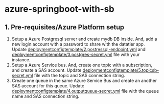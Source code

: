 # azure-springboot-with-sb

## 1. Pre-requisites/Azure Platform setup
1. Setup a Azure Postgresql server and create mydb DB inside. And, add a new login account with a password to share with the datatier app. Update [deploymentconfigtemplate/2.postressql-endpoint.yml](deploymentconfigtemplate/2.postressql-endpoint.yml) and [deploymentconfigtemplate/3.postgres-secret.yml](deploymentconfigtemplate/3.postgres-secret.yml) file with your instance.
2. Setup a Azure Service bus. And, create one topic with a subscription, and create a SAS account. Update [deploymentconfigtemplate/5.topicsb-secret.yml](deploymentconfigtemplate/5.topicsb-secret.yml) file with the topic and SAS connection string.
3. Create one queue in the same Azure Service Bus and create an another SAS account for this queue. Update [deploymentconfigtemplate/4.outputqueue-secret.yml](deploymentconfigtemplate/4.outputqueue-secret.yml) file with the queue name and SAS connection string.
